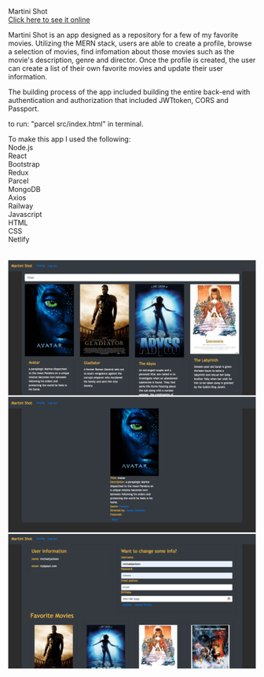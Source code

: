 Martini Shot<br>
<a href="https://martinishot.netlify.app/">Click here to see it online</a>

Martini Shot is an app designed as a repository for a few of my favorite movies. Utilizing the MERN stack, users are able to create a profile, browse a selection of movies, find infomation about those movies such as the movie's description, genre and director. Once the profile is created, the user can create a list of their own favorite movies and update their user information.

The building process of the app included building the entire back-end with authentication and authorization that included JWTtoken, CORS and Passport.

to run: "parcel src/index.html" in terminal.

To make this app I used the following:<br>
Node.js<br>
React<br>
Bootstrap<br>
Redux<br>
Parcel<br>
MongoDB<br>
Axios<br>
Railway<br>
Javascript<br>
HTML<br>
CSS<br>
Netlify<br>
<br>
<br>
<img src="screenshots-for-readme/myflix-react-ss1.png">
<br>
<img src="screenshots-for-readme/myflix-react-ss2.png">
<br>
<img src="screenshots-for-readme/myflix-react-ss3.png">
